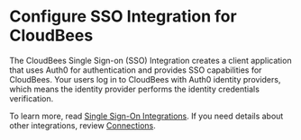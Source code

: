 # Configure SSO Integration for CloudBees

The CloudBees Single Sign-on (SSO) Integration creates a client application that uses Auth0 for authentication and provides SSO capabilities for CloudBees. Your users log in to CloudBees with Auth0 identity providers, which means the identity provider performs the identity credentials verification.

To learn more, read [Single Sign-On Integrations](https://auth0.com/docs/sso). If you need details about other integrations, review [Connections](https://auth0.com/docs/identityproviders).